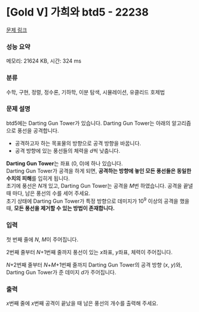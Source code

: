 # [Gold V] 가희와 btd5 - 22238 

[문제 링크](https://www.acmicpc.net/problem/22238) 

### 성능 요약

메모리: 21624 KB, 시간: 324 ms

### 분류

수학, 구현, 정렬, 정수론, 기하학, 이분 탐색, 시뮬레이션, 유클리드 호제법

### 문제 설명

<p>btd5에는 Darting Gun Tower가 있습니다. Darting Gun Tower는 아래의 알고리즘으로 풍선을 공격합니다.</p>

<ul>
	<li>공격하고자 하는 목표물의 방향으로 공격 방향을 바꿉니다.</li>
	<li>공격 방향에 있는 풍선들의 체력을 <i>d</i>씩 낮춥니다.</li>
</ul>

<p><strong>Darting Gun Tower</strong>는 좌표 (0, 0)에 하나 있습니다.<br>
Darting Gun Tower가 공격을 하게 되면, <strong>공격하는 방향에 놓인 모든 풍선들은 동일한 수치의 피해</strong>를 입히게 됩니다.<br>
초기에 풍선은 <em>N</em>개 있고, Darting Gun Tower는 공격을 <em>M</em>번 하였습니다. 공격을 끝낼 때 마다, 남은 풍선의 수를 세어 주세요.<br>
초기 상태에 Darting Gun Tower가 특정 방향으로 데미지가 10<sup>9</sup> 이상의 공격을 했을 때, <strong>모든 풍선을 제거할 수 있는 방법이 존재합니다.</strong></p>

### 입력 

 <p>첫 번째 줄에 <em>N</em>, <em>M</em>이 주어집니다.</p>

<p>2번째 줄부터 <em>N</em>+1번째 줄까지 풍선이 있는 <em>x</em>좌표, <em>y</em>좌표, 체력이 주어집니다.</p>

<p><em>N</em>+2번째 줄부터 <em>N</em>+<em>M</em>+1번째 줄까지 Darting Gun Tower의 공격 방향 (<em>x</em>, <em>y</em>)와, Darting Gun Tower가 준 데미지 <em>d</em>가 주어집니다.</p>

### 출력 

 <p><em>x</em>번째 줄에 <em>x</em>번째 공격이 끝났을 때 남은 풍선의 개수를 출력해 주세요.</p>

